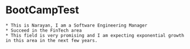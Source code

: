 # BootCampTest
    * This is Narayan, I am a Software Engineering Manager
    * Succeed in the FinTech area
    * This field is very promising and I am expecting exponential growth in this area in the next few years.
